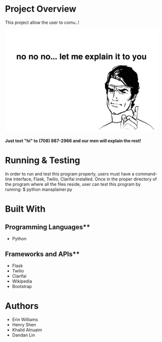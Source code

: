 # Project Overview
This project allow the user to comu..!

![alt tag](/mansplain_git.png)

#### Just text "hi" to (708) 887-2966 and our men will explain the rest!
  
# Running & Testing
In order to run and test this program properly, users must have a command-line interface, Flask, Twilio, Clarifai installed. Once in the proper directory of the program where all the files reside, user can test this program by running:
  $ python mansplainer.py
  
# Built With


## Programming Languages**
- Python

## Frameworks and APIs**
- Flask
- Twilio
- Clarifai
- Wikipedia
- Bootstrap

# Authors
- Erin Williams
- Henry Shen
- Khalid Alnuaim
- Dandan Lin
